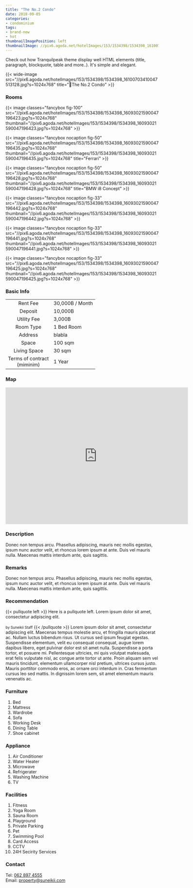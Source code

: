 ```yaml
---
title: "The No.2 Condo"
date: 2018-09-05
categories:
- condominium
tags:
- brand-new
- hot
thumbnailImagePosition: left
thumbnailImage: //pix6.agoda.net/hotelImages/153/1534398/1534398_16100703410047513128.jpg?s=1024x768
---
```


Check out how Tranquilpeak theme display well HTML elements (title, paragraph, blockquote, table and more..). It's simple and elegant.
<!--more-->

<p></p>

{{< wide-image src="//pix6.agoda.net/hotelImages/153/1534398/1534398_16100703410047513128.jpg?s=1024x768" title="The No.2 Condo" >}}

### Rooms

<p></p>

{{< image classes="fancybox fig-100" src="//pix6.agoda.net/hotelImages/153/1534398/1534398_16093021590047196423.jpg?s=1024x768" thumbnail="//pix6.agoda.net/hotelImages/153/1534398/1534398_16093021590047196423.jpg?s=1024x768" >}}

{{< image classes="fancybox nocaption fig-50" src="//pix6.agoda.net/hotelImages/153/1534398/1534398_16093021590047196435.jpg?s=1024x768" thumbnail="//pix6.agoda.net/hotelImages/153/1534398/1534398_16093021590047196435.jpg?s=1024x768" title="Ferrari" >}}

{{< image classes="fancybox nocaption fig-50" src="//pix6.agoda.net/hotelImages/153/1534398/1534398_16093021590047196428.jpg?s=1024x768" thumbnail="//pix6.agoda.net/hotelImages/153/1534398/1534398_16093021590047196428.jpg?s=1024x768" title="BMW i8 Concept" >}}

{{< image classes="fancybox nocaption fig-33" src="//pix6.agoda.net/hotelImages/153/1534398/1534398_16093021590047196442.jpg?s=1024x768" thumbnail="//pix6.agoda.net/hotelImages/153/1534398/1534398_16093021590047196442.jpg?s=1024x768" >}}

{{< image classes="fancybox nocaption fig-33" src="//pix6.agoda.net/hotelImages/153/1534398/1534398_16093021590047196441.jpg?s=1024x768" thumbnail="//pix6.agoda.net/hotelImages/153/1534398/1534398_16093021590047196441.jpg?s=1024x768" >}}

{{< image classes="fancybox nocaption fig-33" src="//pix6.agoda.net/hotelImages/153/1534398/1534398_16093021590047196425.jpg?s=1024x768" thumbnail="//pix6.agoda.net/hotelImages/153/1534398/1534398_16093021590047196425.jpg?s=1024x768" >}}
<p></p>

### Basic Info

|  |  |
|:----------:|------------|
| Rent Fee | 30,000B / Month |
| Deposit  | 10,000B |
| Utility Fee | 3,000B |
| Room Type | 1 Bed Room |
| Address | blabla |
| Space | 100 sqm |
| Living Space | 30 sqm |
| Terms of contract<br>(miminim) | 1 Year |


<p></p>

### Map

<p></p>

<iframe width="600" height="450" frameborder="0" style="border:0" src="https://www.google.com/maps/embed/v1/place?q=place_id:ChIJC8CchsGf4jARYC2aG9GyhMM&key=AIzaSyDdueX_zbg1XGbwPCLZqpc_trVmgbaPs1I" allowfullscreen></iframe>

<p></p>

### Description

<p></p>

Donec non tempus arcu.
Phasellus adipiscing, mauris nec mollis egestas, ipsum nunc auctor velit, et rhoncus lorem ipsum at ante. Duis vel mauris nulla. Maecenas mattis interdum ante, quis sagittis.

### Remarks

<p></p>

Donec non tempus arcu.
Phasellus adipiscing, mauris nec mollis egestas, ipsum nunc auctor velit, et rhoncus lorem ipsum at ante. Duis vel mauris nulla. Maecenas mattis interdum ante, quis sagittis.

### Recommendation

<p></p>


{{< pullquote left >}}
Here is a pullquote left. Lorem ipsum dolor sit amet, consectetur adipiscing elit. 
<br><br>
<small>by Suneikii Staff</small>
{{< /pullquote >}}
Lorem ipsum dolor sit amet, consectetur adipiscing elit. Maecenas tempus molestie arcu, et
fringilla mauris placerat ac. Nullam luctus bibendum risus. Ut cursus sed ipsum feugiat egestas. Suspendisse elementum, velit eu consequat consequat, augue lorem dapibus libero, eget pulvinar dolor est sit amet nulla. Suspendisse a porta tortor, et posuere mi. Pellentesque ultricies, mi quis volutpat malesuada, erat felis vulputate nisl, ac congue ante tortor ut ante. Proin aliquam sem vel mauris tincidunt, elementum ullamcorper nisl pretium, ultrices cursus justo. Mauris porttitor commodo eros, ac ornare orci interdum in. Cras fermentum cursus leo sed mattis. In dignissim lorem sem, sit amet elementum mauris venenatis ac.

### Furniture

1. Bed
2. Mattress
3. Wardrobe
4. Sofa
5. Working Desk
6. Dining Table
7. Shoe cabinet

### Appliance

1. Air Conditioner
2. Water Heater
3. Microwave
4. Refrigerater
5. Washing Machine
6. TV

### Facilities

1. Fitness
2. Yoga Room
3. Sauna Room
4. Playground
5. Private Parking
6. Pet
7. Swimming Pool
8. Card Access
9. CCTV
10. 24H Secirity Services

### Contact

Tel: <a href="tel:062 897 4555">062 897 4555</a><br>
Email: <a href="mailto:property@suneikii.com">property@suneikii.com</a>